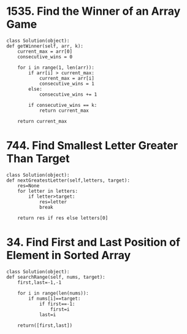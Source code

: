

# 1535. Find the Winner of an Array Game

    class Solution(object):
    def getWinner(self, arr, k):
        current_max = arr[0]
        consecutive_wins = 0

        for i in range(1, len(arr)):
            if arr[i] > current_max:
                current_max = arr[i]
                consecutive_wins = 1
            else:
                consecutive_wins += 1

            if consecutive_wins == k:
                return current_max

        return current_max

# 744. Find Smallest Letter Greater Than Target

    class Solution(object):
    def nextGreatestLetter(self,letters, target):
        res=None
        for letter in letters:
            if letter>target:
                res=letter
                break

        return res if res else letters[0]

# 34. Find First and Last Position of Element in Sorted Array

    class Solution(object):
    def searchRange(self, nums, target):
        first,last=-1,-1

        for i in range(len(nums)):
            if nums[i]==target:
                if first==-1:
                    first=i
                last=i
        
        return([first,last])

        
